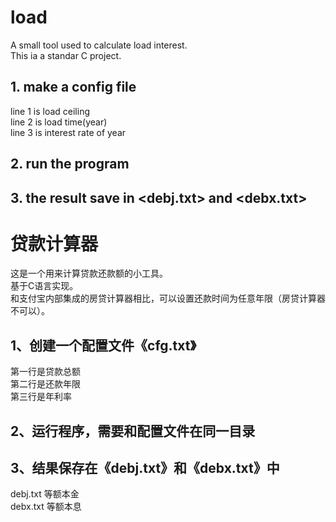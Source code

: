 # load
A small tool used to calculate load interest. <br>
This ia a standar C project.

## 1. make a config file
line 1 is load ceiling <br> 
line 2 is load time(year) <br>
line 3 is interest rate of year <br>

## 2. run the program

## 3. the result save in <debj.txt> and <debx.txt>

# 贷款计算器
这是一个用来计算贷款还款额的小工具。<br>
基于C语言实现。<br>
和支付宝内部集成的房贷计算器相比，可以设置还款时间为任意年限（房贷计算器不可以）。
## 1、创建一个配置文件《cfg.txt》
第一行是贷款总额 <br>
第二行是还款年限 <br>
第三行是年利率 <br>
## 2、运行程序，需要和配置文件在同一目录
## 3、结果保存在《debj.txt》和《debx.txt》中
debj.txt 等额本金 <br>
debx.txt 等额本息 <br>

